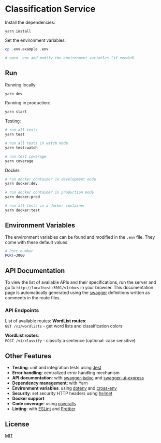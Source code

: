 # Classification Service

Install the dependencies:

```
yarn install
```

Set the environment variables:

```bash
cp .env.example .env

# open .env and modify the environment variables (if needed)
```

## Run

Running locally:

```bash
yarn dev
```

Running in production:

```bash
yarn start
```

Testing:

```bash
# run all tests
yarn test

# run all tests in watch mode
yarn test:watch

# run test coverage
yarn coverage
```

Docker:

```bash
# run docker container in development mode
yarn docker:dev

# run docker container in production mode
yarn docker:prod

# run all tests in a docker container
yarn docker:test
```

## Environment Variables

The environment variables can be found and modified in the `.env` file. They come with these default values:

```bash
# Port number
PORT=3000

```

## API Documentation

To view the list of available APIs and their specifications, run the server and go to `http://localhost:3001/v1/docs` in your browser. This documentation page is automatically generated using the [swagger](https://swagger.io/) definitions written as comments in the route files.

### API Endpoints

List of available routes:
**WordList routes**:\
`GET /v1/wordlists` - get word lists and classification colors

**WordList routes**:\
`POST /v1/classify` - classify a sentence (optional: case sensitive)

## Other Features

- **Testing**: unit and integration tests using [Jest](https://jestjs.io)
- **Error handling**: centralized error handling mechanism
- **API documentation**: with [swagger-jsdoc](https://github.com/Surnet/swagger-jsdoc) and [swagger-ui-express](https://github.com/scottie1984/swagger-ui-express)
- **Dependency management**: with [Yarn](https://yarnpkg.com)
- **Environment variables**: using [dotenv](https://github.com/motdotla/dotenv) and [cross-env](https://github.com/kentcdodds/cross-env#readme)
- **Security**: set security HTTP headers using [helmet](https://helmetjs.github.io)
- **Docker support**
- **Code coverage**: using [coveralls](https://coveralls.io)
- **Linting**: with [ESLint](https://eslint.org) and [Prettier](https://prettier.io)

## License

[MIT](LICENSE)
